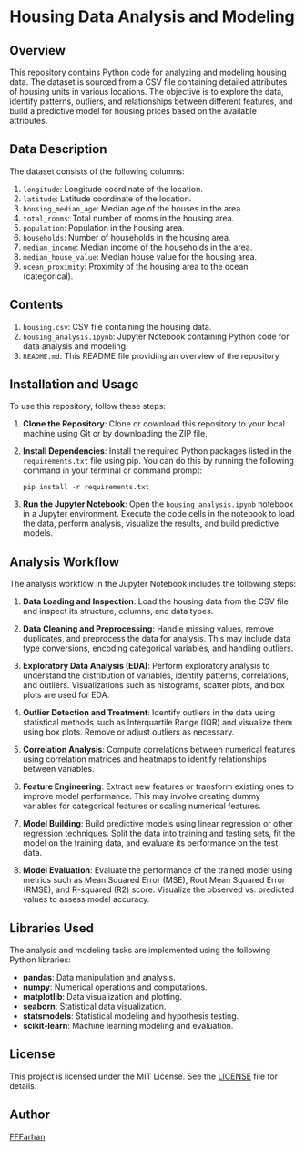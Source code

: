 # Housing Data Analysis and Modeling

## Overview
This repository contains Python code for analyzing and modeling housing data. The dataset is sourced from a CSV file containing detailed attributes of housing units in various locations. The objective is to explore the data, identify patterns, outliers, and relationships between different features, and build a predictive model for housing prices based on the available attributes.

## Data Description
The dataset consists of the following columns:

1. `longitude`: Longitude coordinate of the location.
2. `latitude`: Latitude coordinate of the location.
3. `housing_median_age`: Median age of the houses in the area.
4. `total_rooms`: Total number of rooms in the housing area.
5. `population`: Population in the housing area.
6. `households`: Number of households in the housing area.
7. `median_income`: Median income of the households in the area.
8. `median_house_value`: Median house value for the housing area.
9. `ocean_proximity`: Proximity of the housing area to the ocean (categorical).

## Contents
1. `housing.csv`: CSV file containing the housing data.
2. `housing_analysis.ipynb`: Jupyter Notebook containing Python code for data analysis and modeling.
3. `README.md`: This README file providing an overview of the repository.

## Installation and Usage
To use this repository, follow these steps:

1. **Clone the Repository**: Clone or download this repository to your local machine using Git or by downloading the ZIP file.

2. **Install Dependencies**: Install the required Python packages listed in the `requirements.txt` file using pip. You can do this by running the following command in your terminal or command prompt:
   ```
   pip install -r requirements.txt
   ```

3. **Run the Jupyter Notebook**: Open the `housing_analysis.ipynb` notebook in a Jupyter environment. Execute the code cells in the notebook to load the data, perform analysis, visualize the results, and build predictive models.

## Analysis Workflow
The analysis workflow in the Jupyter Notebook includes the following steps:

1. **Data Loading and Inspection**: Load the housing data from the CSV file and inspect its structure, columns, and data types.

2. **Data Cleaning and Preprocessing**: Handle missing values, remove duplicates, and preprocess the data for analysis. This may include data type conversions, encoding categorical variables, and handling outliers.

3. **Exploratory Data Analysis (EDA)**: Perform exploratory analysis to understand the distribution of variables, identify patterns, correlations, and outliers. Visualizations such as histograms, scatter plots, and box plots are used for EDA.

4. **Outlier Detection and Treatment**: Identify outliers in the data using statistical methods such as Interquartile Range (IQR) and visualize them using box plots. Remove or adjust outliers as necessary.

5. **Correlation Analysis**: Compute correlations between numerical features using correlation matrices and heatmaps to identify relationships between variables.

6. **Feature Engineering**: Extract new features or transform existing ones to improve model performance. This may involve creating dummy variables for categorical features or scaling numerical features.

7. **Model Building**: Build predictive models using linear regression or other regression techniques. Split the data into training and testing sets, fit the model on the training data, and evaluate its performance on the test data.

8. **Model Evaluation**: Evaluate the performance of the trained model using metrics such as Mean Squared Error (MSE), Root Mean Squared Error (RMSE), and R-squared (R2) score. Visualize the observed vs. predicted values to assess model accuracy.

## Libraries Used
The analysis and modeling tasks are implemented using the following Python libraries:

- **pandas**: Data manipulation and analysis.
- **numpy**: Numerical operations and computations.
- **matplotlib**: Data visualization and plotting.
- **seaborn**: Statistical data visualization.
- **statsmodels**: Statistical modeling and hypothesis testing.
- **scikit-learn**: Machine learning modeling and evaluation.

## License
This project is licensed under the MIT License. See the [LICENSE](LICENSE) file for details.

## Author
[FFFarhan](https://github.com/FFFarhan/)
